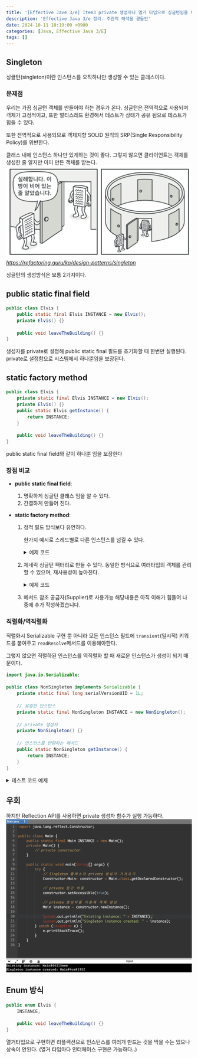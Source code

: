 ```yaml
---
title: '[Effective Jave 3/e] Item3 private 생성자나 열거 타입으로 싱글턴임을 보증하라'
description: 'Effective Java 3/e 정리. 주관적 해석을 곁들인'
date: 2024-10-11 10:19:00 +0900
categories: [Java, Effective Java 3/E]
tags: []
---
```


## Singleton
싱글턴(singleton)이란 인스턴스를 오직하나만 생성할 수 있는 클래스이다.
### 문제점
우리는 가끔 싱글턴 객체를 만들어야 하는 경우가 온다. 싱글턴은 전역적으로 사용되며 객체가 고정적이고,
또한 멀티스레드 환경해서 테스트가 상태가 공유 됨으로 테스트가 힘들 수 있다.

또한 전역적으로 사용되므로 객체지향 SOLID 원칙의 SRP(Single Responsibility Policy)를 위반한다.

클래스 내에 인스턴스 하나만 있게하는 것이 좋다. 그렇지 않으면 클라이언트는 객체를 생성한 줄 알지만 이미 만든 객체를 받는다.
![singleton](assets/img/post/2024-10-11-effectivejava-item3/singleton.png)_https://refactoring.guru/ko/design-patterns/singleton_

싱글턴의 생성방식은 보통 2가지이다.
## public static final field
```java
public class Elvis {
	public static final Elvis INSTANCE = new Elvis();
	private Elvis() {}

	public void leaveTheBuilding() {}
}
```

생성자를 private로 설정해 public static final 필드를 초기화할 때 한번만 실행된다. private로 설정함으로 시스템에서 하나뿐임을 보장된다.

## static factory method
```java
public class Elvis {
	private static final Elvis INSTANCE = new Elvis();
	private Elvis() {}
	public static Elvis getInstance() {
		return INSTANCE;
	}

	public void leaveTheBuilding() {}
}
```
public static final field와 같이 하나뿐 임을 보장한다

### 장점 비교
- **public static final field**: 
	1. 명확하게 싱글턴 클래스 임을 알 수 있다.
	2. 간결하게 만들어 진다.

- **static factory method**: 
	1. 정적 필드 방식보다 유연하다.
		
		한가지 예시로 스레드별로 다른 인스턴스를 넘길 수 있다.
		<details>
		<summary>예제 코드</summary>
		<div markdown="1">
		```java
		public class Singleton {
			// ThreadLocal을 이용해 각 스레드에 고유한 인스턴스를 저장
			private static final ThreadLocal<Singleton> threadLocalInstance =
					ThreadLocal.withInitial(Singleton::new);

			// private 생성자
			private Singleton() {
				System.out.println("New instance created for thread: " + Thread.currentThread().getName());
			}

			// 정적 팩터리 메서드
			public static Singleton getInstance() {
				return threadLocalInstance.get();
			}

			public static void main(String[] args) {
				// 여러 스레드에서 싱글턴 호출
				Runnable task = () -> {
					Singleton singleton = Singleton.getInstance();
					System.out.println("Instance for thread " + Thread.currentThread().getName() + ": " + singleton);
				};

				// 3개의 스레드 생성
				Thread thread1 = new Thread(task, "Thread-1");
				Thread thread2 = new Thread(task, "Thread-2");
				Thread thread3 = new Thread(task, "Thread-3");

				thread1.start();
				thread2.start();
				thread3.start();
			}
		}
		```
		</div>
		</details>

	2. 제네릭 싱글턴 팩터리로 만들 수 있다.
		동일한 방식으로 여러타입의 객체를 관리 할 수 있으며, 재사용성이 높아진다.
		<details>
		<summary>예제 코드</summary>
		제네릭에 대한 이해가 적어 GPT가 해줬습니다. 추후 제네릭 공부 후 포스트 하겠습니다.
		<div markdown="1">
		```java
		import java.util.HashMap;
		import java.util.Map;

		public class GenericSingletonFactory {

			// 타입별로 싱글턴 인스턴스를 저장하는 맵
			private static final Map<Class<?>, Object> instances = new HashMap<>();

			// 제네릭 싱글턴 팩터리 메서드
			@SuppressWarnings("unchecked")
			public static <T> T getInstance(Class<T> clazz) {
				synchronized (instances) {
					// 이미 해당 타입의 인스턴스가 있는지 확인
					if (!instances.containsKey(clazz)) {
						try {
							// 없으면 새로운 인스턴스를 생성하여 저장
							instances.put(clazz, clazz.getDeclaredConstructor().newInstance());
						} catch (Exception e) {
							throw new RuntimeException(e);
						}
					}
					// 해당 타입의 인스턴스를 반환
					return (T) instances.get(clazz);
				}
			}

			public static void main(String[] args) {
				// String 타입에 대한 싱글턴 인스턴스
				String strInstance1 = GenericSingletonFactory.getInstance(String.class);
				String strInstance2 = GenericSingletonFactory.getInstance(String.class);

				// Integer 타입에 대한 싱글턴 인스턴스
				Integer intInstance1 = GenericSingletonFactory.getInstance(Integer.class);
				Integer intInstance2 = GenericSingletonFactory.getInstance(Integer.class);

				// 같은 타입에 대해서는 같은 인스턴스가 반환됨
				System.out.println("String instance 1: " + strInstance1);
				System.out.println("String instance 2: " + strInstance2);
				System.out.println("Are String instances the same? " + (strInstance1 == strInstance2));

				System.out.println("Integer instance 1: " + intInstance1);
				System.out.println("Integer instance 2: " + intInstance2);
				System.out.println("Are Integer instances the same? " + (intInstance1 == intInstance2));
			}
		}
		```
		</div>
		</details>
	3. 메서드 참조 공금자(Supplier)로 사용가능
		해당내용은 아직 이해가 힘들어 나중에 추가 작성하겠습니다.

### 직렬화/역직렬화
직렬화시 Serializable 구현 뿐 아니라 모든 인스턴스 필드에 `transient`(일시적) 키워드를 붙여주고 `readResolve`메서드를 이용해야한다.

그렇지 않으면 직렬하된 인스턴스를 역직렬화 할 때 새로운 인스턴스가 생성이 되기 때문이다.
```java
import java.io.Serializable;

public class NonSingleton implements Serializable {
    private static final long serialVersionUID = 1L;

    // 유일한 인스턴스
    private static final NonSingleton INSTANCE = new NonSingleton();

    // private 생성자
    private NonSingleton() {}

    // 인스턴스를 반환하는 메서드
    public static NonSingleton getInstance() {
        return INSTANCE;
    }
}
```
<details>
<summary>테스트 코드 예제</summary>

<div markdown="1">
```java
public class NonSingleton implements Serializable {
    private static final long serialVersionUID = 1L;

    // 유일한 인스턴스
    private static final NonSingleton INSTANCE = new NonSingleton();

    // private 생성자
    private NonSingleton() {}

    // 인스턴스를 반환하는 메서드
    public static NonSingleton getInstance() {
        return INSTANCE;
    }
}
```
</div>

<div markdown="1">
```java
class NonSingletonTest {

    @Test
    void testSingletonSerialization() {
        // 원래의 싱글턴 인스턴스 가져오기
        NonSingleton instance1 = NonSingleton.getInstance();
        System.out.println("Original instance: " + instance1);

        // 인스턴스를 직렬화
        try (ObjectOutputStream oos = new ObjectOutputStream(new FileOutputStream("singleton.ser"))) {
            oos.writeObject(instance1);
        } catch (IOException e) {
            fail("Serialization failed: " + e.getMessage());
        }

        // 직렬화된 인스턴스를 역직렬화
        NonSingleton instance2 = null;
        try (ObjectInputStream ois = new ObjectInputStream(new FileInputStream("singleton.ser"))) {
            instance2 = (NonSingleton) ois.readObject();
        } catch (IOException | ClassNotFoundException e) {
            fail("Deserialization failed: " + e.getMessage());
        }

        // 역직렬화된 인스턴스와 원래 인스턴스 비교
        System.out.println("Deserialized instance: " + instance2);
        assertNotSame(instance1, instance2, "Instances should not be the same after deserialization.");
    }
}
```
</div>
<div markdown="1">
![test-result](assets/img/post/2024-10-11-effectivejava-item3/serialize.png)
</div>
</details>

## 우회
하지만 Reflection API를 사용하면 private 생성자 함수가 실행 가능하다.
![reflection-api](assets/img/post/2024-10-11-effectivejava-item3/reflection.png)

## Enum 방식
```java
public enum Elvis {
	INSTANCE;

	public void leaveTheBuilding() {}
}
```

열거타입으로 구현하면 리플렉션으로 인스턴스를 여러개 만드는 것을 막을 수는 있으나 상속이 안된다.
(열거 타입마다 인터페이스 구현은 가능하다..)
